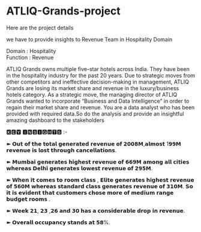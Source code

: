 # ATLIQ-Grands-project

Here are the project details 

we have to provide insights to Revenue Team in Hospitality Domain

 Domain   : Hospitality  
 Function : Revenue

 ATLIQ Grands owns multiple five-star hotels across India. They have been in the hospitality industry for the past 20 years. Due to strategic moves from other competitors and ineffective decision-making in management,  ATLIQ Grands are losing its market share and revenue in the luxury/business hotels category. As a strategic move, the managing director of  ATLIQ Grands wanted to incorporate “Business and Data Intelligence” in order to regain their market share and revenue.
You are a data analyst who has been provided with required data.So do the analysis and provide an insightful amazing dashboard to the stakeholders

🅺🅴🆈 🅸🅽🆂🅸🅶🅷🆃🆂 :-

➽ 𝗢𝘂𝘁 𝗼𝗳 𝘁𝗵𝗲 𝘁𝗼𝘁𝗮𝗹 𝗴𝗲𝗻𝗲𝗿𝗮𝘁𝗲𝗱 𝗿𝗲𝘃𝗲𝗻𝘂𝗲 𝗼𝗳 𝟮𝟬𝟬𝟴𝗠,𝗮𝗹𝗺𝗼𝘀𝘁 1𝟵𝟵𝗠 𝗿𝗲𝘃𝗲𝗻𝘂𝗲 𝗶𝘀 𝗹𝗼𝘀𝘁 𝘁𝗵𝗿𝗼𝘂𝗴𝗵 𝗰𝗮𝗻𝗰𝗲𝗹𝗹𝗮𝘁𝗶𝗼𝗻𝘀.

➽ 𝗠𝘂𝗺𝗯𝗮𝗶 𝗴𝗲𝗻𝗲𝗿𝗮𝘁𝗲𝘀 𝗵𝗶𝗴𝗵𝗲𝘀𝘁 𝗿𝗲𝘃𝗲𝗻𝘂𝗲 𝗼𝗳 𝟲𝟲𝟵𝗠 𝗮𝗺𝗼𝗻𝗴 𝗮𝗹𝗹 𝗰𝗶𝘁𝗶𝗲𝘀 𝘄𝗵𝗲𝗿𝗲𝗮𝘀
𝗗𝗲𝗹𝗵𝗶 𝗴𝗲𝗻𝗲𝗿𝗮𝘁𝗲𝘀 𝗹𝗼𝘄𝗲𝘀𝘁 𝗿𝗲𝘃𝗲𝗻𝘂𝗲 𝗼𝗳 𝟮𝟵𝟱𝗠.

➽ 𝗪𝗵𝗲𝗻 𝗶𝘁 𝗰𝗼𝗺𝗲𝘀 𝘁𝗼 𝗿𝗼𝗼𝗺 𝗰𝗹𝗮𝘀𝘀 , 𝗘𝗹𝗶𝘁𝗲 𝗴𝗲𝗻𝗲𝗿𝗮𝘁𝗲𝘀 𝗵𝗶𝗴𝗵𝗲𝘀𝘁 𝗿𝗲𝘃𝗲𝗻𝘂𝗲 𝗼𝗳 𝟱𝟲𝟬𝗠 𝘄𝗵𝗲𝗿𝗲𝗮𝘀 𝘀𝘁𝗮𝗻𝗱𝗮𝗿𝗱 𝗰𝗹𝗮𝘀𝘀 𝗴𝗲𝗻𝗲𝗿𝗮𝘁𝗲𝘀 𝗿𝗲𝘃𝗲𝗻𝘂𝗲 𝗼𝗳 𝟯𝟭𝟬𝗠. 𝗦𝗼 𝗶𝘁 𝗶𝘀 𝗲𝘃𝗶𝗱𝗲𝗻𝘁 𝘁𝗵𝗮𝘁 𝗰𝘂𝘀𝘁𝗼𝗺𝗲𝗿𝘀 𝗰𝗵𝗼𝘀𝗲 𝗺𝗼𝗿𝗲 𝗼𝗳 𝗺𝗲𝗱𝗶𝘂𝗺 𝗿𝗮𝗻𝗴𝗲 𝗯𝘂𝗱𝗴𝗲𝘁 𝗿𝗼𝗼𝗺𝘀 .

➽ 𝗪𝗲𝗲𝗸 𝟮𝟭, 𝟮𝟯 ,𝟮𝟲 𝗮𝗻𝗱 𝟯𝟬 𝗵𝗮𝘀 𝗮 𝗰𝗼𝗻𝘀𝗶𝗱𝗲𝗿𝗮𝗯𝗹𝗲 𝗱𝗿𝗼𝗽 𝗶𝗻 𝗿𝗲𝘃𝗲𝗻𝘂𝗲.

➽ 𝗢𝘃𝗲𝗿𝗮𝗹𝗹 𝗼𝗰𝗰𝘂𝗽𝗮𝗻𝗰𝘆 𝘀𝘁𝗮𝗻𝗱𝘀 𝗮𝘁 𝟱𝟴%.
